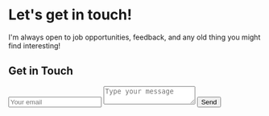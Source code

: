 # Let's get in touch!

I'm always open to job opportunities, feedback, and any old thing you might find interesting!

<div id="contact">
        <h2>Get in Touch</h2>
        <div id="contact-form">
                <form action="https://formspree.io/xqkyryjz" method="POST">
                <input type="hidden" name="_subject" value="Contact request from personal website" />
                <input type="email" name="_replyto" placeholder="Your email" required>
                <textarea name="message" placeholder="Type your message" required></textarea>
                <button type="submit">Send</button>
            </form>
        </div>
    </div>
